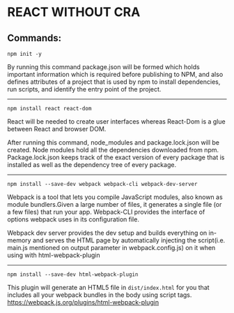 # REACT WITHOUT CRA

## Commands:

```
npm init -y
```

By running this command package.json will be formed which holds important information which is required before publishing to NPM, and also defines attributes of a project that is used by npm to install dependencies, run scripts, and identify the entry point of the project.

---

```
npm install react react-dom
```

React will be needed to create user interfaces whereas React-Dom is a glue between React and browser DOM.

After running this command, node_modules and package.lock.json will be created. Node modules hold all the dependencies downloaded from npm. Package.lock.json keeps track of the exact version of every package that is installed as well as the dependency tree of every package.

---

```
npm install --save-dev webpack webpack-cli webpack-dev-server
```

Webpack is a tool that lets you compile JavaScript modules, also known as module bundlers.Given a large number of files, it generates a single file (or a few files) that run your app. Webpack-CLI provides the interface of options webpack uses in its configuration file.

Webpack dev server provides the dev setup and builds everything on in-memory and serves the HTML page by automatically injecting the script(i.e. main.js mentioned on output parameter in webpack.config.js) on it when using with html-webpack-plugin

---

```
npm install --save-dev html-webpack-plugin
```

This plugin will generate an HTML5 file in `dist/index.html` for you that includes all your webpack bundles in the body using script tags. https://webpack.js.org/plugins/html-webpack-plugin
